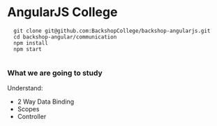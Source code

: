 # AngularJS College

````
  git clone git@github.com:BackshopCollege/backshop-angularjs.git
  cd backshop-angular/communication
  npm install
  npm start
  
````

### What we are going to study

Understand:

  -  2 Way Data Binding
  - Scopes
  - Controller